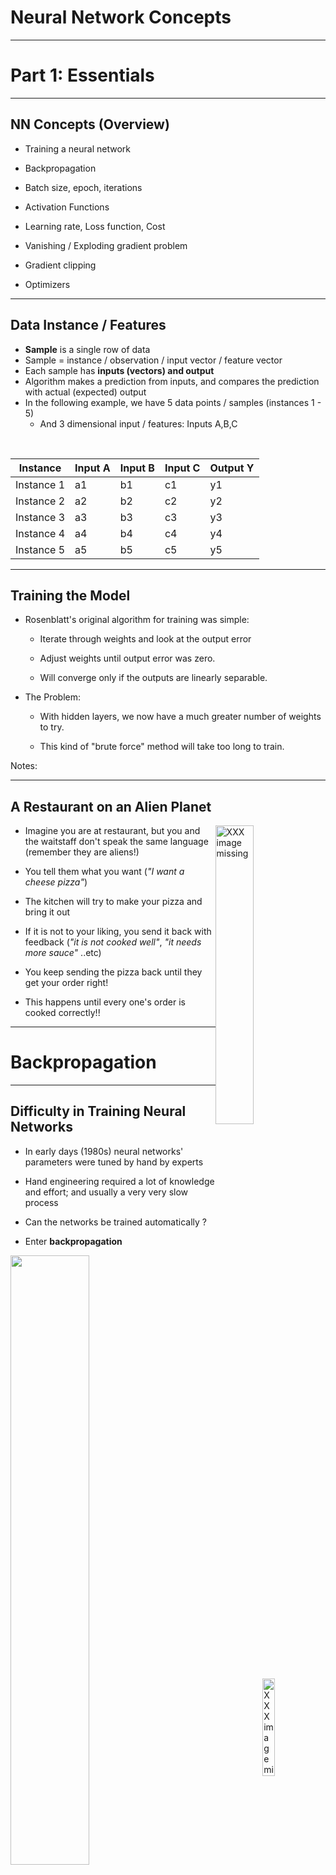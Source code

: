 
# Neural Network Concepts

---

# Part 1: Essentials

---

## NN Concepts (Overview)

 * Training a neural network

 * Backpropagation

 * Batch size, epoch, iterations

 * Activation Functions

 * Learning rate, Loss function, Cost

 * Vanishing / Exploding gradient problem

 * Gradient clipping

 * Optimizers


---

## Data Instance / Features

* **Sample** is a single row of data
* Sample = instance / observation / input vector / feature vector
* Each sample has **inputs (vectors) and output**
* Algorithm makes a prediction from inputs, and compares the prediction with actual (expected) output
* In the following example, we have 5 data points / samples (instances 1 - 5)
    - And 3 dimensional input / features: Inputs A,B,C

 <br/>

| Instance   | Input A | Input B | Input C | Output Y |
|------------|---------|---------|---------|----------|
| Instance 1 | a1      | b1      | c1      | y1       |
| Instance 2 | a2      | b2      | c2      | y2       |
| Instance 3 | a3      | b3      | c3      | y3       |
| Instance 4 | a4      | b4      | c4      | y4       |
| Instance 5 | a5      | b5      | c5      | y5       |

<!-- {"left" : 0.25, "top" : 4.86, "height" : 3, "width" : 9.75} -->

---

## Training the Model

 * Rosenblatt's original algorithm for training was simple:

     - Iterate through weights and look at the output error

     - Adjust weights until output error was zero.

     - Will converge only if the outputs are linearly separable.

 * The Problem:

     - With hidden layers, we now have a much greater number of weights to try.

     - This kind of "brute force" method will take too long to train.

Notes:

---

## A Restaurant on an Alien Planet

<img src="../../assets/images/generic/3rd-party/group-dinner-1.jpg" alt="XXX image missing" style="width:35%;float:right;"/><!-- {"left" : 7.29, "top" : 1.06, "height" : 1.89, "width" : 2.84} -->

<img src="../../assets/images/generic/3rd-party/robot-chef-1.jpg" alt="XXX image missing" style="width:20%;float:right;clear:both;"/><!-- {"left" : 7.91, "top" : 3.1, "height" : 3.07, "width" : 2.22} -->


- Imagine you are at restaurant, but you and the waitstaff don't speak the same language (remember they are aliens!)

- You tell them what you want (_"I want a cheese pizza"_)

- The kitchen will try to make your pizza and bring it out

- If it is not to your liking, you send it back with feedback (_"it is not cooked well"_,  _"it needs more sauce"_ ..etc)

- You keep sending the pizza back until they get your order right!

- This happens until every one's order is cooked correctly!!


---

# Backpropagation

---

## Difficulty in Training Neural Networks

- In early days (1980s) neural networks' parameters were tuned by hand by experts

- Hand engineering required a lot of knowledge and effort; and usually a very very slow process

- Can the networks be trained automatically ?

- Enter __backpropagation__

<img src="../../assets/images/deep-learning/perceptron-02.png" style="width:50%;"/><!-- {"left" : 0.61, "top" : 4.43, "height" : 2.97, "width" : 9.04} -->



---

## Backpropagation

* Backpropagation algorithm was proposed in 1970s

* But it's usefulness wasn't appreciated until a seminal paper in 1986.  

* **"Learning representations by back-propagating errors"**   
    by  [David Rumelhart](http://en.wikipedia.org/wiki/David_Rumelhart), [Geoffrey Hinton](http://www.cs.toronto.edu/~hinton/), and [Ronald Williams](http://en.wikipedia.org/wiki/Ronald_J._Williams)   
 ([PDF](http://www.cs.toronto.edu/~hinton/absps/naturebp.pdf), [Google Scholar](https://scholar.google.com/scholar?hl=en&as_sdt=0%2C5&q=Learning+representations+by+back-propagating+errors&btnG=))

* This paper showed, how backpropagation can be an effective way to train neural networks.  And it worked much faster than previous approaches.

* This enabled neural networks to solve difficult problems that were unsolvable before

* This kicked started the current research boom in neural nets



Notes:   
- http://neuralnetworksanddeeplearning.com/chap2.html

---

## Backpropagation Process: Forward Pass

 * During training phase, training data is fed to network

 * Neurons in each layer calculate output

<img src="../../assets/images/deep-learning/backpropagation-1.png" style="width:35%;"/><!-- {"left" : 2.04, "top" : 3.19, "height" : 4.18, "width" : 6.17} -->



---

## Backpropagation Process: Prediction

 * Network predicts an outcome

 * This prediction is not usually the same as expected outcome

 * Then it measures the error (networks output (prediction) vs. the expected output)


<img src="../../assets/images/deep-learning/backpropagation-2.png" style="width:70%;"/><!-- {"left" : 1.02, "top" : 4.01, "height" : 3.06, "width" : 8.21} -->


---
## Backpropagation Process: Backward Pass

 * It then computes how much each neuron in the last hidden layer contributed to each output neuron's error

 * And the network weights are adjusted accordingly to minimize the error


<img src="../../assets/images/deep-learning/backpropagation-3.png" style="width:50%;"/><!-- {"left" : 1.44, "top" : 3.78, "height" : 4.13, "width" : 7.36} -->


---

## Backpropagation: Backward Pass

 * It traverses the network in reverse, computing errors from previous layer
    - until it reaches the input layer
    - this is called 'reverse pass'
    - The reverse pass measures the error gradient across all the connection weights in the network
    - hence called **back propagation**

 * During the last step algorithm applies 'Gradient Descent' algorithm on connection weights to tweak them

<img src="../../assets/images/deep-learning/backpropagation-4.png" style="width:45%;"/><!-- {"left" : 2.07, "top" : 5.24, "height" : 3.1, "width" : 6.1} -->




---

## Backpropagation Math

<img src="../../assets/images/icons/math-icon.png" alt="XXX image missing" style="background:white;max-width:100%;float:right" width="25%"/><!-- {"left" : 6.15, "top" : 1.14, "height" : 2.58, "width" : 3.86} -->

 * Given a cost function `C`

 * weight `w` in the network

 * backpropagation uses partial derivative of  
`∂C/∂w`

 * This tells us how quickly cost `C` changes relative to weight `w`

 * For detailed math please see these links:
    - http://neuralnetworksanddeeplearning.com/chap2.html

---

## Backpropagation Summary

 * For each training instance the backpropagation algorithm first makes a prediction (forward pass)

 * Measures the error (prediction vs. output)

 * Then traverses each layer in reverse to measure the error contribution from each  connection (reverse pass)

 * And finally slightly tweaks the connection weights to reduce the error (Gradient Descent step).


Notes:  
- https://medium.com/@14prakash/back-propagation-is-very-simple-who-made-it-complicated-97b794c97e5c
- http://neuralnetworksanddeeplearning.com/chap2.html

---
## Backpropagation Demos

<!-- TODO shiva -->

 * **Animation (Regression)** : [link-youtube](https://youtu.be/krTFCDCbkZg), [link-S3](https://elephantscale-public.s3.amazonaws.com/media/machine-learning/backpropagation-5.mp4)

<img src="../../assets/images/deep-learning/backpropagation-3.png" style="width:35%;"/><!-- {"left" : 1.5, "top" : 4.53, "height" : 3.62, "width" : 7.24} -->

 * **Animation (Classification)** :
  [link-youtube](https://youtu.be/sLsCN9ZL9RI), [link-S3](https://elephantscale-public.s3.amazonaws.com/media/machine-learning/neural-networks-animation-1.mp4)

<img src="../../assets/images/deep-learning/neural-network-animation-1.png" style="width:40%;"/><!-- {"left" : 1.5, "top" : 4.53, "height" : 3.62, "width" : 7.24} -->

---

## Backpropagation Demos

 * [Demo 1: from Google](https://google-developers.appspot.com/machine-learning/crash-course/backprop-scroll/)

 * [Demo 2](https://www.youtube.com/watch?v=46Jzu-xWIBk) - from Geoffrey Hinton himself !  (~12 mins)

 * [Demo 3](https://www.youtube.com/watch?v=Ilg3gGewQ5U)  - Goes through pretty good details (~14 mins)

<img src="../../assets/images/deep-learning/3rd-party/backpropagation-demo-1.png" alt="XXX image missing" style="width:12%;"/><!-- {"left" : 1.6, "top" : 3.3, "height" : 3.7, "width" : 1.69} --> &nbsp; <img src="../../assets/images/deep-learning/3rd-party/backpropagation-demo-3.png" alt="XXX image missing" style="background:white;max-width:100%"  width="20%"/> &nbsp; <!-- {"left" : 3.6, "top" : 4.1, "height" : 1.6, "width" : 2.76} --> <img src="../../assets/images/deep-learning/3rd-party/backpropagation-demo-2.png" alt="XXX image missing" style="background:white;max-width:100%"  width="20%"/><!-- {"left" : 6.95, "top" : 3.77, "height" : 2.25, "width" : 2.68} -->


---

# Controlling Training

---

## Controlling Training

* During training, data goes back and forth through the network
    - Forward passes are for prediction
    - Backward passes are for error correction

* The following parameters control how data flows through the network
    - Epoch
    - Batch size
    - Iteration

<img src="../../assets/images/deep-learning/backpropagation-3.png" style="width:35%;"/><!-- {"left" : 1.5, "top" : 4.53, "height" : 3.62, "width" : 7.24} -->


---

## Epoch

<img src="../../assets/images/deep-learning/epoch-1.png" alt="XXX image missing" style="width:30%;float:right;"/><!-- {"left" : 8.45, "top" : 1.28, "height" : 2.39, "width" : 1.74} -->

 * One **Epoch** means when an entire dataset passed forward and backward exactly ONCE
    - Restaurant Example: Entire table's meal is sent back once and re-delivered

 * Why do we need more than one epoch?
    - Optimizer algorithms try to adjust the weights of neural networks  based on training data
    - Just one-pass isn't enough to tweak the weights
    - leads to under-fitting
    - So we need to go back and forth multiple times

---

## Epoch 

<img src="../../assets/images/deep-learning/epoch-1.png" alt="XXX image missing" style="width:30%;float:right;"/><!-- {"left" : 8.45, "top" : 1.28, "height" : 2.39, "width" : 1.74} -->

 * As we pass the data back and forth multiple times (multiple epochs) the network gets more chance to learn from data and tweak the parameters  further
    - model gets more accurate
    - Too many epochs, will lead to overfitting (not good either)

 * In practice, the epoch values are typically in hundreds or thousands

 * References:
  - [Epoch vs. iterations vs. batch](https://towardsdatascience.com/epoch-vs-iterations-vs-batch-size-4dfb9c7ce9c9)

Notes:

---

## Batch size

<img src="../../assets/images/deep-learning/epoch-batch-2.png" style="width:45%;float:right;"/><!-- {"left" : 2.13, "top" : 1.6, "height" : 1.07, "width" : 5.98} -->


 * When we are training on large dataset, we can not fit the entire dataset into the network due to memory constraints / processing restraints

 * So we send data into batches

 * Algorithms (Optimizers) update the weights of neural network after each batch
    - At the end of the batch, predictions are compared with output
    - Error is calculated
    - The algorithm will then calculate error gradient and make the move to minimize the error during the next cycle

 * Batch size is usually power of 2 (4, 8, 16, 64 ...)

 * Alien Restaurant Example: We send back meals in batches of 3, not the entire table.

- Reference: [Batch vs epoch](https://machinelearningmastery.com/difference-between-a-batch-and-an-epoch/)

Notes:  

---

## Batch Size Calculations

- What if data size is not divisible evenly by batch size?

- That is fine, the last batch will have what is left, and will be smaller than previous batches

- For example, if we have 10 data points and batch size is 4

- batch-1 = 4, batch-2 = 4, batch-3 = 2

<!-- todo shiva -->
<img src="../../assets/images/deep-learning/epoch-batch-iteration-1.png" style="width:100%;"/><!-- {"left" : 0.7, "top" : 3.63, "height" : 1.46, "width" : 8.85} -->



---

## Iterations

 * Iterations is the number of batches needed to complete one epoch.

 * `Iterations  = data size / batch size  (round up the result)`

 * For each epoch, we will need to run `iteration` amount of times to pass the whole data through the network

```text
# think like a nested loop

for e  in number_of_epochs {
    iterations = round_up (data_size / batch_size)
    for i in iterations {
        # process batch i
    }
}
```
<!-- {"left" : 0, "top" : 3.96, "height" : 2.39, "width" : 9.11} -->

---

## Epoch / Batch size / Iterations


| Batch Size                            | Algorithm                    | Description                                        |
|---------------------------------------|------------------------------|----------------------------------------------------|
| Size of Training Set                  | Batch Gradient Descent       | All data goes in a single batch                    |  
| 1                                     | Stochastic Gradient Descent  | Each batch has one data sample                     |  
| 1 < batch size < size of training set | Mini-Batch Gradient Descent. | Batch size is usually power of 2 (32, 64, 128...)  |  

<!-- {"left" : 0.16, "top" : 4.29, "height" : 2.46, "width" : 9.93, "columnwidth" : [2.88, 3.74, 3.31]} -->


<!-- todo shiva -->
<img src="../../assets/images/deep-learning/epoch-batch-iteration-1.png" style="width:100%;"/><!-- {"left" : 0.7, "top" : 3.63, "height" : 1.46, "width" : 8.85} -->
---
## Determining Optimal Values or Batch Size / Epochs

 * Typical epochs values are in 100s to thousands

 * Batch sizes are powers of 2 (32, 64, 128 ... ).  
  32 is a good value to start with

 * One epoch will typically will have many iterations
    - Each iteration processing a single batch

 * There is no magic formula to calculate the optimal values of batch size and epoch
    - In practice, we try a few runs to figure out optimal  values

---

# Designing Neural Networks

---

## Neural Network Components

<!-- todo shiva -->

<img src="../../assets/images/deep-learning/neural-network-components-1.png" style="width:75%;"/><!-- {"left" : 0.7, "top" : 3.63, "height" : 1.46, "width" : 8.85} -->

---

## Neural Network Components

<img src="../../assets/images/deep-learning/neural-network-components-1.png" style="width:50%;float:right;"/><!-- {"left" : 0.7, "top" : 3.63, "height" : 1.46, "width" : 8.85} -->

* For each layer, we define **number of neurons** and **activation function**

* **Activation functions**: Determine the output each neuron

* **Loss functions**: We try to minimize the error/loss

* **Optimizers**: Helps with training the network

---

# Loss Functions for Regressions

[../../machine-learning/generic/ML-Concepts-Errors-and-Loss-Functions.md](../../machine-learning/generic/ML-Concepts-Errors-and-Loss-Functions.md#Error/Loss Functions for Regressions)

---

# Loss Functions for Classifications

[../../machine-learning/generic/ML-Concepts-Errors-and-Loss-Functions.md](../../machine-learning/generic/ML-Concepts-Errors-and-Loss-Functions.md#Error/Loss Functions for Classifications)

---


# Activation Functions

[Activation Functions](DL-activation-functions.md)

---
## Take-away: Deciding Loss / Activation Functions

| Problem Type   | Prediction                      | Loss Function            | Activation on the last layer |
|----------------|---------------------------------|--------------------------|------------------------------|
| Regression     | a number                        | mse, sse, mae            | linear, relu                 |
|                |                                 |                          |                              |
| Classification | binary (0/1)                    | binary_crossentropy      | sigmoid                      |
|                | Multi-class <br/> (A, B, C , D) | categorical_crossentropy | softmax                      |


---

# Learning Rate

---

## Learning Rate

<!-- TODO shiva -->
<img src="../../assets/images/deep-learning/learning-rate-1.png"  style="width:35%;float:right;" /><!-- {"left" : 6.76, "top" : 1.92, "height" : 3.66, "width" : 2.75} -->

* Neural Networks update their weights using backpropagation

* The amount the weights are updated is called **step size** or **learning rate**

* Learning rate is a positive number (usually between 0.0 and 1.0 - can be more than 1.0 in some cases)

---

## Effect of Learning Rate



* When 'learning rate' is **too small**:
    - The weight updates are small
    - The model may take longer to train (too many steps to find the solution)
* When the 'learning rate' is **too large**:
    - The weight updates are too large
    - It may cauase the model to diverge, and bounce around
* Our goal is to find the **right learning rate**

<!-- TODO shiva -->
<img src="../../assets/images/deep-learning/learning-rate-3.png"  style="width:32%;" /><!-- {"left" : 6.76, "top" : 1.92, "height" : 3.66, "width" : 2.75} -->
<img src="../../assets/images/deep-learning/learning-rate-2.png"  style="width:32%;" /><!-- {"left" : 6.76, "top" : 1.92, "height" : 3.66, "width" : 2.75} -->
<img src="../../assets/images/deep-learning/learning-rate-4.png"  style="width:32%;" /><!-- {"left" : 6.76, "top" : 1.92, "height" : 3.66, "width" : 2.75} -->

---

## Finding the Optimal Learning Rate

* Learning Rate is a very important factor in the algorithm converging (finding the global minimum)

* We don't want it to be too large or too small

* Set it too high, algorithm may diverge

* Set it too low, algorithm will eventually converge, but will take too many iterations and too long

<img src="../../assets/images/deep-learning/learning-rate-summary.png" alt="XXX image missing" style="width:70%;"/><!-- {"left" : 0.77, "top" : 2.73, "height" : 3.61, "width" : 8.72} -->

---

## Finding the Optimal Learning Rate

* Unfortunately, there is **no formula** to calculate the optimal learning rate

* Learning rate is determined by **experimentation** and following **best practices**

* **Learning curve** (from Tensorboard) can give us clues on how effective the learning rate is

* _"The learning rate is perhaps the most important hyperparameter. If you have time
to tune only one hyperparameter, tune the learning rate."_ - Page 429, Deep Learning, 2016.

<br />

<!-- TODO shiva -->
<img src="../../assets/images/deep-learning/3rd-party/learning-rate-andrej-karpathy-tweet-1.png"  style="width:80%;" /><!-- {"left" : 6.76, "top" : 1.92, "height" : 3.66, "width" : 2.75} -->

---

## Determining Learning Rate


<!-- TODO shiva -->
<img src="../../assets/images/deep-learning/3rd-party/learning-rate-andrej-karpathy-tweet-2.png"  style="width:80%;" /><!-- {"left" : 6.76, "top" : 1.92, "height" : 3.66, "width" : 2.75} -->

* Read the [tweet thread](https://twitter.com/karpathy/status/801621764144971776?ref_src=twsrc%5Etfw%7Ctwcamp%5Etweetembed%7Ctwterm%5E801621764144971776%7Ctwgr%5E&ref_url=https%3A%2F%2Fwww.jeremyjordan.me%2Fnn-learning-rate%2F) for some funny reactions

* Also [Andrej's twitter](https://twitter.com/karpathy) and [karpathy.ai](https://karpathy.ai/)

---

## How to Find the Optimal Learning Rate

<!-- TODO shiva -->
<img src="../../assets/images/deep-learning/learning-curve-3.png"  style="width:40%;float:right;" /><!-- {"left" : 6.76, "top" : 1.92, "height" : 3.66, "width" : 2.75} -->

* Start with learning rate of **`0.1 or 0.01`**

* Run a few epochs of training

* Watch the convergence using a tool like [Tensorboard](https://www.tensorflow.org/guide/summaries_and_tensorboard)

* Adjust learning rate, rinse and repeat


---

## Finding Optimal Learning Rate

* Stochastic Gradient Descent (SGD) algorithm has 'fixed' learning rate

* In practice, **adjusting the learning rate** results in the algorithm converging sooner

* Modern optimizers like Adagrad, RMSProp and Adam have **adaptive learning rate**
    - They can adjust learning rate as training progresses

* We will see more of this in the next section **Optimizers**
---

# Optimizers

[Optimizers](DL-Optimizers.md#Optimizers)

---

# Let's Practice !

---

## Lab: Regression 1 (Billing)

<img src="../../assets/images/icons/individual-labs.png"  style="width:25%;float:right;" /><!-- {"left" : 6.76, "top" : 1.92, "height" : 3.66, "width" : 2.75} -->


 *  **Overview:**  
     - We will do a simple lab, putting every thing we have learned in practice  
     (Loss functions, activation functions, optimizers)

 *  **Approximate time:**   
     - 15-30 minutes

 *  **Instructions**
     - Follow  **Regression-1** lab


Notes:

---

# Part 2: Advanced Concepts

Cover as necessary

---

# Avoiding Overfitting

---

## Managing Overfitting

 * Neural networks have tens of thousands / millions of  parameters

 * With these many parameters, the networks are very flexible, they can fit very complex data sets

 * Also means the network can overfit training data

 * How to manage overfitting?
    - Regularization
    - Early stopping
    - Dropout
    - Max-norm regularization
    - Data augmentation

---

## Early Stopping

 * Don't train too long
 * Interrupt training when its performance on the validation set starts dropping.
 * How to do it?
    - Measure validation accuracy every few steps (say 20)
    - If it scores higher than previous snapshot, save the current model snapshot as 'winner'

<img src="../../assets/images/deep-learning/early-stopping-1.png" alt="XXX image missing" style="width:40%;"/><!-- {"left" : 2.69, "top" : 4.86, "height" : 3.26, "width" : 4.88} -->


---

## Regularization

 * In conventional ML we often use regularization to control overfitting.

 * L1 and L2 are common mechanisms for regularization

 * In DL, Regularization is probably not enough
   - Even penalized, certain features will eventually dominate.
   - DL will always overfit, even with L1/L2.

 * Is there something else we can do?

---

## Dropout

 * **Dropout** is the most popular regularization technique for deep neural networks

 * It was proposed by Geoffrey Hinton in 2012 ([paper1](https://arxiv.org/pdf/1207.0580.pdf), [paper2](http://jmlr.org/papers/volume15/srivastava14a/srivastava14a.pdf))

 * By omitting half the neurons' signal (50% dropout rate), they were able to increase an accuracy of state of the art model from 95%  to 97.5%  
    - This may not seem like a lot, but the error rate improved from 5% to 2.5%  (that is 50% reduction in error!)


---

## Dropout

 * How does it work?
    - At every training step, each neuron has a chance (probability) of being 'dropped'.  
    Meaning, it's output ignored during this step
    - The neuron can become active during the next step
    - Neurons in input layer and hidden layer can be dropped
    - Output neurons are not dropped
    - The parameter (p) is called 'dropout rate' - varies from 0 to 1.0.  
    Typically set to 0.5 (50%)

---

## Dropout

<img src="../../assets/images/deep-learning/dropout-1.png" alt="XXX image missing" style="background:white;max-width:100%" width="50%"/><!-- {"left" : 1.78, "top" : 1.97, "height" : 5.7, "width" : 6.69} -->


---

## Dropout

 * It is really surprising, that dropout method works in real life.  
Imagine this scenario

 * Workers of this 'unicorn' company
    - Every morning they toss a coin
    - 'Heads' they come to work, 'tails' they don't
    - So that means 50% of workers don't show up at any day
    - 'Dropout' method says, this makes the 'company' as a whole, perform better :-)

 * Increase dropout rate, if you notice the model is overfitting.  
Decrease it if it is underfitting

 * Dropout slows down the model convergence, but the model you get is much better at the end

---

## Max-Norm Regularization

 * Max-Norm regularization is very popular for neural networks

 * for each neuron, it constrains the weights `w` of the incoming connections such that ||w||2 ≤ r
    - where r is the max-norm hyperparameter and ||.||2 is the L2 norm

<img src="../../assets/images/deep-learning/min-max-regularization-1.png" alt="XXX image missing" style="background:white;width:20%"/><!-- {"left" : 3.72, "top" : 3.01, "height" : 0.68, "width" : 2.81} -->


- Max-norm regularization can also help reduce the vanishing/exploding gradients

---

## Data Augmentation

 * **Data augmentation** creates new training instances from existing ones
    - this artificially boosts training set size

 * This technique is mostly used in image training

 * Common techniques involve:
    - adjusting brightness
    - introducing some noise
    - rotating images slightly clockwise / anti-clockwise (10 to 20 degrees)
    - cropping images / moving centers

 * See next slide for an example

---

## Data Augmentation Example

<img src="../../assets/images/deep-learning/image-augmentation-1.png" alt="XXX image missing" style="background:white;max-width:100%" width="100%"/><!-- {"left" : 0.25, "top" : 2.54, "height" : 3.98, "width" : 9.75} -->



---

## Stochastic Pooling

 * Normally, we apply MAX function for pooling
   - sometimes AVG (mean) pooling, but less often these days

 * Problem: Selecting MAX tends to overfit!

 * What if we do something else?

 * "Stochastic" pooling means we randomly choose another one.

 * Conform to normal distribution.

 * Similar to dropout in that we randomly ignore a preferred weight.

---

# Neural Network Modern Techniques (Advanced / Optional)

---
## Neural Network Modern Techniques

These are discussed in the following sections/slides

 * Using ReLU activation functions (we just saw this)

 * Xavier and He Initialization

 * Batch Normalization

 * Gradient Clipping

---

## Xavier and He Initialization

 * **Problem**
 * We want signals to flow properly in both directions : forward and backwards
    - no dying out or not exploding

 * **Solution**
 * Make the `variance of the outputs` of each layer to be equal to the `variance of its inputs`  
<small>(see paper for the math details)</small>

 * Connection weights are initialized randomly
(see next slide)

 * Doing this **Xavier initialization strategy** really sped up learning in neural networks and really kick started the research again

---

## Xavier and He Initialization

 * For layer with n-inputs and n-outputs

 * Normal distribution with mean 0 and standard deviation σ as follows  

<img src="../../assets/images/deep-learning/xavier-init1.png" alt="XXX image missing" style="background:white;max-width:100%" width="30%" /><!-- {"left" : 3.07, "top" : 2.69, "height" : 0.99, "width" : 4.1} -->

 * Or Uniform distribution between -r and r with r  

<img src="../../assets/images/deep-learning/xavier-init2.png" alt="XXX image missing" style="background:white;max-width:100%" width="40%"/><!-- {"left" : 3.07, "top" : 5.12, "height" : 0.99, "width" : 4.1} -->


 * When number of inputs == number of outputs, we get a simplified equation  

<img src="../../assets/images/deep-learning/xavier-init3.png" alt="XXX image missing" style="background:white;max-width:100%" width="30%"/><!-- {"left" : 2.77, "top" : 7.93, "height" : 0.43, "width" : 2.04} -->&nbsp;  &nbsp; &nbsp;  &nbsp;<img src="../../assets/images/deep-learning/xavier-init4.png" alt="XXX image missing" style="background:white;max-width:100%" width="30%"/><!-- {"left" : 5.59, "top" : 7.93, "height" : 0.43, "width" : 1.88} -->


Notes:  
Source : [Neural Networks and Deep Learning](https://learning.oreilly.com/library/view/neural-networks-and/9781492037354/ch02.html), Ch 2

---

## Xe Initialization Parameters


<img src="../../assets/images/deep-learning/xavier-init-params.png" alt="XXX image missing" style="width:90%;"/><!-- {"left" : 0.43, "top" : 1.39, "height" : 4.99, "width" : 9.39} -->



---



## Batch Normalization

 * So far we have seen **Xe initialization** and **ReLU variants**

 * These can help avoid vanishing/exploding gradient problems at the start of training
    - how ever during later phases of training, it may occur

 * Sergey Ioffe and Christian Szegedy proposed a technique called Batch Normalization (BN) in this 2015 paper(https://arxiv.org/pdf/1502.03167v3.pdf)

 * This approach adds another operation before the activation function of each layer
    - it normalizes input to the layer and zero centers them

---

## Batch Normalization Performance

 * Significantly reduced vanishing gradient problems

 * They could even try saturating functions like sigmoid and tanh

 * Network was less sensitive to initial weight initialization

 * Learning time can be reduced by using larger learning rates (converges faster)

 * In ImageNet classification it gave 4.9% top-5 validation error (and 4.8% test error), exceeding the accuracy of human raters

 * Also acts as a regularizer reducing overfitting

 * Downside:
    - Slower performance during predictions / inferences, because it adds extra compute for each layer
    - Even though the same penalty applies during training phase, it comes out ahead, because training converges quicker (in much fewer steps)

---

## Batch Normalization Implementation

 * In Tensorflow
```python
tf.layers.batch_normalization
```
<!-- {"left" : 0, "top" : 1.56, "height" : 0.54, "width" : 5.61} -->


 * In Keras
```python
keras.layers.BatchNormalization(axis=-1, momentum=0.99,
          epsilon=0.001, center=True, scale=True,
          beta_initializer='zeros', gamma_initializer='ones',
          moving_mean_initializer='zeros', moving_variance_initializer='ones',
          beta_regularizer=None, gamma_regularizer=None,
          beta_constraint=None, gamma_constraint=None)
```
<!-- {"left" : 0, "top" : 3, "height" : 1.38, "width" : 10.25} -->

---

## Batch Normalization Math (Reference Only)

For reference only, please see the paper for underlying math.

<img src="../../assets/images/deep-learning/mini-batch-equation.png" alt="XXX image missing" style="background:white;max-width:100%" width="45%" /><!-- {"left" : 2.49, "top" : 2.49, "height" : 4.66, "width" : 5.27} -->


Notes:  
[Reference paper](https://arxiv.org/pdf/1502.03167v3.pdf)


---

## Batch Normalization Math (Reference Only)

For reference only, please see the paper for underlying math.

 * μB is the empirical mean, evaluated over the whole mini-batch B.
 * σB is the empirical standard deviation, also evaluated over the whole mini-batch.
 * mB is the number of instances in the mini-batch.
 * (i) is the zero-centered and normalized input.
 * γ is the scaling parameter for the layer.
 * β is the shifting parameter (offset) for the layer.
 * ϵ is a tiny number to avoid division by zero (typically 10-5). This is called a smoothing term.
 * z(i) is the output of the BN operation: it is a scaled and shifted version of the inputs.

Notes:  
[Reference paper](https://arxiv.org/pdf/1502.03167v3.pdf)

---

## Gradient Clipping

 * One way to solve **exploding gradients** during backpropagation is to make sure they don't exceed a certain threshold
    - **gradient clipping**

 * See [this paper](http://proceedings.mlr.press/v28/pascanu13.pdf) by Razvan Pascanu, Tomas Mikolov and Yoshua Bengio for details

---

## Final Words

These default values should get you started, and should work well in most scenarios

| Parameter                  | Value                                |
|----------------------------|--------------------------------------|
| **Initialization**         | He initialization                    |
| **Activation function**    | ELU                                  |
| **Normalization**          | Batch Normalization                  |
| **Regularization**         | Dropout                              |
| **Optimizer**              | Adam / Nesterov Accelerated Gradient |
| **Learning rate schedule** | None                                 |


<!-- {"left" : 0.25, "top" : 3.5, "height" : 2.55, "width" : 9.75} -->


---

## Review Questions

 <img src="../../assets/images/icons/quiz-icon.png" alt="XXX image missing" style="background:white;max-width:100%;float:right" width="30%" /><!-- {"left" : 6.58, "top" : 1.2, "height" : 2.34, "width" : 3.52} -->


 * **Q:** Can you name 3 activation functions and when they are used?

 * **Q:** How many neurons do you need in the output layer to classify emails into spam/ham?
     - how about for classifying digits 0 to 9?

 * **Q:** Name advantages of the ELU activation function over ReLU

 * **Q:** In which cases you would use the following activation functions: ELU, leaky ReLU (and its variants), ReLU, tanh, logistic, and softmax?

 * **Q:** Explain how Dropoff works

---

## Resources

 * [Neural networks and deep learning](https://learning.oreilly.com/library/view/neural-networks-and/9781492037354/)  
by  Aurélien Géron (ISBN: 9781492037347)

<img src="../../assets/images/books/neural-networks-and-deep-learning-9781492037347.jpeg" alt="keras book1" style="width:17%"/><!-- {"left" : 3.92, "top" : 3.01, "height" : 3.63, "width" : 2.4} -->

---

# Appendix: Optimizers

[Optimizers](DL-Optimizers.md#Appendix-Optimizers)
